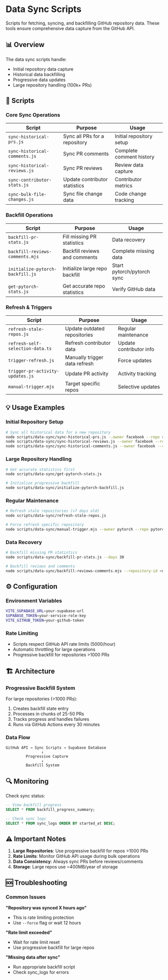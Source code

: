 # Data Sync Scripts

Scripts for fetching, syncing, and backfilling GitHub repository data. These tools ensure comprehensive data capture from the GitHub API.

## 📊 Overview

The data sync scripts handle:
- Initial repository data capture
- Historical data backfilling
- Progressive data updates
- Large repository handling (100k+ PRs)

## 🚀 Scripts

### Core Sync Operations

| Script | Purpose | Usage |
|--------|---------|-------|
| `sync-historical-prs.js` | Sync all PRs for a repository | Initial repository setup |
| `sync-historical-comments.js` | Sync PR comments | Complete comment history |
| `sync-historical-reviews.js` | Sync PR reviews | Review data capture |
| `sync-contributor-stats.js` | Update contributor statistics | Contributor metrics |
| `sync-bulk-file-changes.js` | Sync file change data | Code change tracking |

### Backfill Operations

| Script | Purpose | Usage |
|--------|---------|-------|
| `backfill-pr-stats.js` | Fill missing PR statistics | Data recovery |
| `backfill-reviews-comments.mjs` | Backfill reviews and comments | Complete missing data |
| `initialize-pytorch-backfill.js` | Initialize large repo backfill | Start pytorch/pytorch sync |
| `get-pytorch-stats.js` | Get accurate repo statistics | Verify GitHub data |

### Refresh & Triggers

| Script | Purpose | Usage |
|--------|---------|-------|
| `refresh-stale-repos.js` | Update outdated repositories | Regular maintenance |
| `refresh-self-selection-data.ts` | Refresh contributor data | Update contributor info |
| `trigger-refresh.js` | Manually trigger data refresh | Force updates |
| `trigger-pr-activity-updates.js` | Update PR activity | Activity tracking |
| `manual-trigger.mjs` | Target specific repos | Selective updates |

## 💡 Usage Examples

### Initial Repository Setup
```bash
# Sync all historical data for a new repository
node scripts/data-sync/sync-historical-prs.js --owner facebook --repo react
node scripts/data-sync/sync-historical-reviews.js --owner facebook --repo react
node scripts/data-sync/sync-historical-comments.js --owner facebook --repo react
```

### Large Repository Handling
```bash
# Get accurate statistics first
node scripts/data-sync/get-pytorch-stats.js

# Initialize progressive backfill
node scripts/data-sync/initialize-pytorch-backfill.js
```

### Regular Maintenance
```bash
# Refresh stale repositories (>7 days old)
node scripts/data-sync/refresh-stale-repos.js

# Force refresh specific repository
node scripts/data-sync/manual-trigger.mjs --owner pytorch --repo pytorch
```

### Data Recovery
```bash
# Backfill missing PR statistics
node scripts/data-sync/backfill-pr-stats.js --days 30

# Backfill reviews and comments
node scripts/data-sync/backfill-reviews-comments.mjs --repository-id <uuid>
```

## ⚙️ Configuration

### Environment Variables
```bash
VITE_SUPABASE_URL=your-supabase-url
SUPABASE_TOKEN=your-service-role-key
VITE_GITHUB_TOKEN=your-github-token
```

### Rate Limiting
- Scripts respect GitHub API rate limits (5000/hour)
- Automatic throttling for large operations
- Progressive backfill for repositories >1000 PRs

## 🏗️ Architecture

### Progressive Backfill System
For large repositories (>1000 PRs):
1. Creates backfill state entry
2. Processes in chunks of 25-50 PRs
3. Tracks progress and handles failures
4. Runs via GitHub Actions every 30 minutes

### Data Flow
```
GitHub API → Sync Scripts → Supabase Database
                ↓
         Progressive Capture
                ↓
         Backfill System
```

## 🔍 Monitoring

Check sync status:
```sql
-- View backfill progress
SELECT * FROM backfill_progress_summary;

-- Check sync logs
SELECT * FROM sync_logs ORDER BY started_at DESC;
```

## ⚠️ Important Notes

1. **Large Repositories**: Use progressive backfill for repos >1000 PRs
2. **Rate Limits**: Monitor GitHub API usage during bulk operations
3. **Data Consistency**: Always sync PRs before reviews/comments
4. **Storage**: Large repos use ~400MB/year of storage

## 🆘 Troubleshooting

### Common Issues

**"Repository was synced X hours ago"**
- This is rate limiting protection
- Use `--force` flag or wait 12 hours

**"Rate limit exceeded"**
- Wait for rate limit reset
- Use progressive backfill for large repos

**"Missing data after sync"**
- Run appropriate backfill script
- Check sync_logs for errors